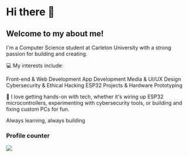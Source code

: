 # Hi there  👋
## Welcome to my about me!

I'm a Computer Science student at Carleton University with a strong passion for building and creating.

💻 My interests include:

Front-end & Web Development
App Development
Media & UI/UX Design
Cybersecurity & Ethical Hacking
ESP32 Projects & Hardware Prototyping

🔧 I love getting hands-on with tech, whether it's wiring up ESP32 microcontrollers, experimenting with cybersecurity tools, or building and fixing custom PCs for fun.

Always learning, always building

### Profile counter
![](https://komarev.com/ghpvc/?username=arinouri&style=for-the-badge)

